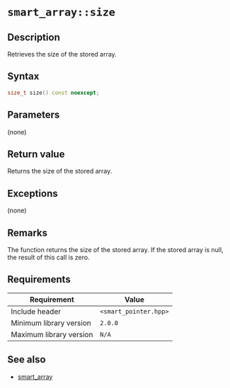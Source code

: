 # `smart_array::size`

## Description

Retrieves the size of the stored array.

## Syntax

```cpp
size_t size() const noexcept;
```

## Parameters

(none)

## Return value

Returns the size of the stored array.

## Exceptions

(none)

## Remarks

The function returns the size of the stored array. If the stored array is null, the result of this call is zero.

## Requirements

| Requirement             | Value                 |
|-------------------------|-----------------------|
| Include header          | `<smart_pointer.hpp>` |
| Minimum library version | `2.0.0`               |
| Maximum library version | `N/A`                 |

## See also

- [smart_array](smart_array.md)